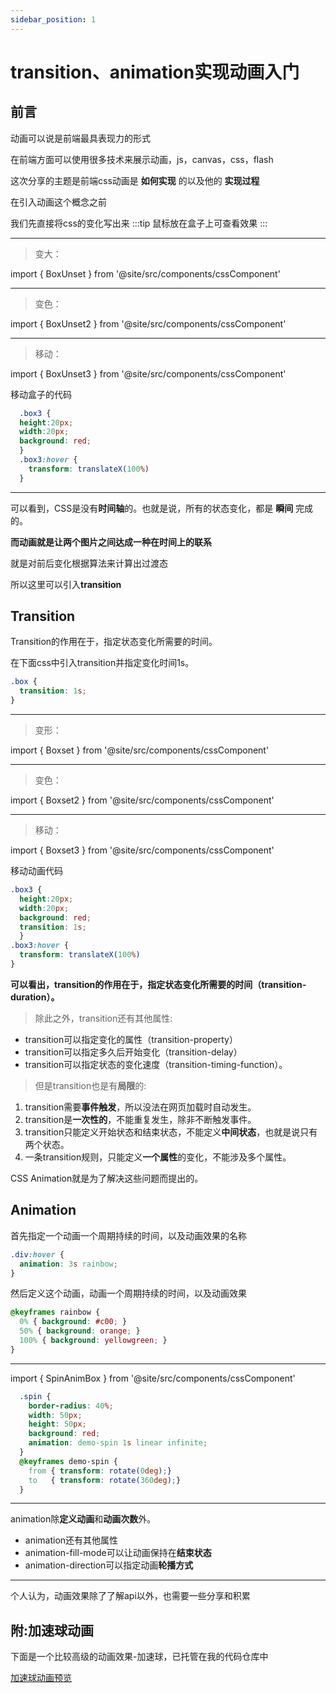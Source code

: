 ```yaml
---
sidebar_position: 1
---
```

# transition、animation实现动画入门

## 前言 ##

动画可以说是前端最具表现力的形式

在前端方面可以使用很多技术来展示动画，js，canvas，css，flash

这次分享的主题是前端css动画是 **如何实现** 的以及他的 **实现过程**

在引入动画这个概念之前

我们先直接将css的变化写出来
:::tip 鼠标放在盒子上可查看效果
:::

---


>变大：

import { BoxUnset } from '@site/src/components/cssComponent'

<BoxUnset />

---

>变色：

import { BoxUnset2 } from '@site/src/components/cssComponent'

<BoxUnset2 />


---


>移动：

import { BoxUnset3 } from '@site/src/components/cssComponent'

<BoxUnset3 />

移动盒子的代码

```css
  .box3 {
  height:20px;
  width:20px;
  background: red;
  }
  .box3:hover {
    transform: translateX(100%)
  }
```

---


可以看到，CSS是没有**时间轴**的。也就是说，所有的状态变化，都是 **瞬间** 完成的。

**而动画就是让两个图片之间达成一种在时间上的联系**

就是对前后变化根据算法来计算出过渡态

所以这里可以引入**transition**

## Transition

Transition的作用在于，指定状态变化所需要的时间。

在下面css中引入transition并指定变化时间1s。
``` css
.box {
  transition: 1s;
}
```

---
>变形：

import { Boxset } from '@site/src/components/cssComponent'

<Boxset />

---

>变色：

import { Boxset2 } from '@site/src/components/cssComponent'

<Boxset2 />

---
>移动：

import { Boxset3 } from '@site/src/components/cssComponent'

<Boxset3 />

移动动画代码
```css
.box3 {
  height:20px;
  width:20px;
  background: red;
  transition: 1s;
  }
.box3:hover {
  transform: translateX(100%)
}
```


**可以看出，transition的作用在于，指定状态变化所需要的时间（transition-duration）。**

>除此之外，transition还有其他属性:
* transition可以指定变化的属性（transition-property）
* transition可以指定多久后开始变化（transition-delay）
* transition可以指定状态的变化速度（transition-timing-function）。
>但是transition也是有**局限**的:
1. transition需要**事件触发**，所以没法在网页加载时自动发生。
2. transition是**一次性的**，不能重复发生，除非不断触发事件。
3. transition只能定义开始状态和结束状态，不能定义**中间状态**，也就是说只有两个状态。
4. 一条transition规则，只能定义**一个属性**的变化，不能涉及多个属性。

CSS Animation就是为了解决这些问题而提出的。


## Animation ##
首先指定一个动画一个周期持续的时间，以及动画效果的名称

```css 
.div:hover {
  animation: 3s rainbow;
} 
```
然后定义这个动画，动画一个周期持续的时间，以及动画效果
```css
@keyframes rainbow {
  0% { background: #c00; }
  50% { background: orange; }
  100% { background: yellowgreen; }
}
```

---

import { SpinAnimBox } from '@site/src/components/cssComponent'

<SpinAnimBox />

```css
  .spin {
    border-radius: 40%;
    width: 50px;
    height: 50px;
    background: red;
    animation: demo-spin 1s linear infinite;
  }
  @keyframes demo-spin {
    from { transform: rotate(0deg);}
    to   { transform: rotate(360deg);}
  }
```

---
animation除<b>定义动画</b>和<b>动画次数</b>外。

* animation还有其他属性
* animation-fill-mode可以让动画保持在**结束状态**
* animation-direction可以指定动画**轮播方式**

---
个人认为，动画效果除了了解api以外，也需要一些分享和积累

## 附:加速球动画 ##

下面是一个比较高级的动画效果-加速球，已托管在我的代码仓库中

[加速球动画预览](https://dbsds.github.io/Suspended-ball/dist)